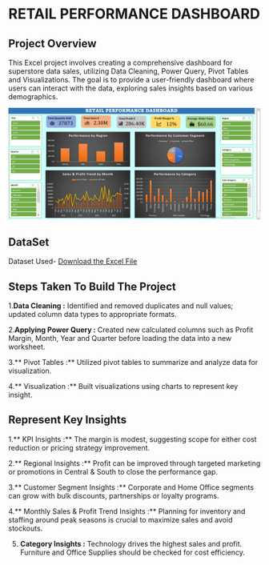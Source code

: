 # RETAIL PERFORMANCE DASHBOARD

## Project Overview

This Excel project involves creating a comprehensive dashboard for superstore data sales, utilizing Data Cleaning, Power Query, Pivot Tables and Visualizations. The goal is to provide a user-friendly dashboard where users can interact with the data, exploring sales insights based on various demographics.

![Retail Performance Dashboard](Retail%20Performance%20Dashboard.png)

## DataSet

Dataset Used- [Download the Excel File](./Sales_Data.xlsx)

## Steps Taken To Build The Project

1.**Data Cleaning :** Identified and removed duplicates and null values; updated column data types to appropriate formats.

2.**Applying Power Query :** Created new calculated columns such as Profit Margin, Month, Year and Quarter before loading the data into a new worksheet. 

3.** Pivot Tables :** Utilized pivot tables to summarize and analyze data for visualization. 

4.** Visualization :** Built visualizations using charts to represent key insight. 


## Represent Key Insights

1.** KPI Insights :** The margin is modest, suggesting scope for either cost reduction or pricing strategy improvement. 

2.** Regional Insights :** Profit can be improved through targeted marketing or promotions in Central & South to close the performance gap. 

3.** Customer Segment Insights :** Corporate and Home Office segments can grow with bulk discounts, partnerships or loyalty programs. 

4.** Monthly Sales & Profit Trend Insights :** Planning for inventory and staffing around peak seasons is crucial to maximize sales and avoid stockouts. 

5. **Category Insights :** Technology drives the highest sales and profit. Furniture and Office Supplies should be checked for cost efficiency. 





